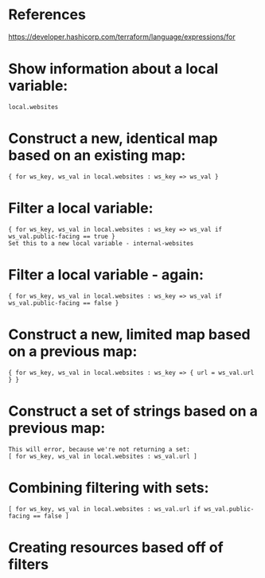 # References

<https://developer.hashicorp.com/terraform/language/expressions/for>

# Show information about a local variable:
    local.websites

# Construct a new, identical map based on an existing map:
    { for ws_key, ws_val in local.websites : ws_key => ws_val }

# Filter a local variable:
    { for ws_key, ws_val in local.websites : ws_key => ws_val if ws_val.public-facing == true }
    Set this to a new local variable - internal-websites

# Filter a local variable - again:
    { for ws_key, ws_val in local.websites : ws_key => ws_val if ws_val.public-facing == false }

# Construct a new, limited map based on a previous map:
    { for ws_key, ws_val in local.websites : ws_key => { url = ws_val.url } }

# Construct a set of strings based on a previous map:
    This will error, because we're not returning a set:
    [ for ws_key, ws_val in local.websites : ws_val.url ]

# Combining filtering with sets:
    [ for ws_key, ws_val in local.websites : ws_val.url if ws_val.public-facing == false ]

# Creating resources based off of filters